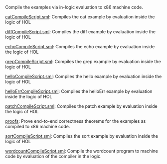 Compile the examples via in-logic evaluation to x86 machine code.

[catCompileScript.sml](catCompileScript.sml):
Compiles the cat example by evaluation inside the logic of HOL

[diffCompileScript.sml](diffCompileScript.sml):
Compiles the diff example by evaluation inside the logic of HOL

[echoCompileScript.sml](echoCompileScript.sml):
Compiles the echo example by evaluation inside the logic of HOL

[grepCompileScript.sml](grepCompileScript.sml):
Compiles the grep example by evaluation inside the logic of HOL

[helloCompileScript.sml](helloCompileScript.sml):
Compiles the hello example by evaluation inside the logic of HOL

[helloErrCompileScript.sml](helloErrCompileScript.sml):
Compiles the helloErr example by evaluation inside the logic of HOL

[patchCompileScript.sml](patchCompileScript.sml):
Compiles the patch example by evaluation inside the logic of HOL

[proofs](proofs):
Prove end-to-end correctness theorems for the examples as compiled to
x86 machine code.

[sortCompileScript.sml](sortCompileScript.sml):
Compiles the sort example by evaluation inside the logic of HOL

[wordcountCompileScript.sml](wordcountCompileScript.sml):
Compile the wordcount program to machine code by evaluation of the compiler
in the logic.
